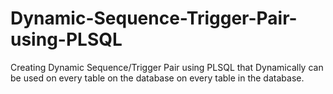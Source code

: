 # Dynamic-Sequence-Trigger-Pair-using-PLSQL
Creating Dynamic Sequence/Trigger Pair using PLSQL that Dynamically  can be used on every table on the database on every table in the database.
